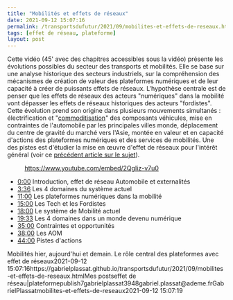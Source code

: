 ```yaml
---
title: "Mobilités et effets de réseaux"
date: 2021-09-12 15:07:16
permalink: /transportsdufutur/2021/09/mobilites-et-effets-de-reseaux.html
tags: [effet de réseau, plateforme]
layout: post
---
```


<!-- wp:paragraph -->

<p>Cette vidéo (45' avec des chapitres accessibles sous la vidéo) présente les évolutions possibles du secteur des transports et mobilités. Elle se base sur une analyse historique des secteurs industriels, sur la compréhension des mécanismes de création de valeur des plateformes numériques et de leur capacité à créer de puissants effets de réseaux. L'hypothèse centrale est de penser que les effets de réseaux des acteurs "numériques" dans la mobilité vont dépasser les effets de réseaux historiques des acteurs "fordistes". Cette évolution prend son origine dans plusieurs mouvements simultanés : électrification et "<a rel="noreferrer noopener" href="https://gabrielplassat.github.io/transportsdufutur/2020/09/commodite.html" data-type="URL" data-id="https://gabrielplassat.github.io/transportsdufutur/2020/09/commodite.html" target="_blank">commoditisation</a>" des composants véhicules, mise en contraintes de l'automobile par les principales villes monde, déplacement du centre de gravité du marché vers l'Asie, montée en valeur et en capacité d'actions des plateformes numériques et des services de mobilités. Une des pistes est d'étudier la mise en œuvre d'effet de réseaux pour l'intérêt général (voir ce <a rel="noreferrer noopener" href="https://gabrielplassat.github.io/transportsdufutur/2021/02/de-leffet-de-reseau-pour-linteret-general.html" data-type="URL" data-id="https://gabrielplassat.github.io/transportsdufutur/2021/02/de-leffet-de-reseau-pour-linteret-general.html" target="_blank">précédent article sur le sujet</a>).</p>

<!-- /wp:paragraph -->



<!-- wp:embed {"url":"https://www.youtube.com/embed/2QgIiz-v7u0","type":"rich","providerNameSlug":"prise-en-charge-des-contenus-embarques","responsive":true,"className":"wp-embed-aspect-16-9 wp-has-aspect-ratio"} -->

<figure class="wp-block-embed is-type-rich is-provider-prise-en-charge-des-contenus-embarques wp-block-embed-prise-en-charge-des-contenus-embarques wp-embed-aspect-16-9 wp-has-aspect-ratio"><div class="wp-block-embed__wrapper">

https://www.youtube.com/embed/2QgIiz-v7u0

</div></figure>

<!-- /wp:embed -->



<!-- wp:list -->

<ul><li><a rel="noreferrer noopener" href="https://www.youtube.com/watch?v=2QgIiz-v7u0&t=0s" target="_blank">0:00</a> Introduction, effet de réseau Automobile et externalités</li><li><a rel="noreferrer noopener" href="https://www.youtube.com/watch?v=2QgIiz-v7u0&t=216s" target="_blank">3:36</a> Les 4 domaines du système actuel </li><li><a rel="noreferrer noopener" href="https://www.youtube.com/watch?v=2QgIiz-v7u0&t=660s" target="_blank">11:00</a> Les plateformes numériques dans la mobilité </li><li><a rel="noreferrer noopener" href="https://www.youtube.com/watch?v=2QgIiz-v7u0&t=900s" target="_blank">15:00</a> Les Tech et les Fordistes </li><li><a rel="noreferrer noopener" href="https://www.youtube.com/watch?v=2QgIiz-v7u0&t=1080s" target="_blank">18:00</a> Le système de Mobilité actuel </li><li><a rel="noreferrer noopener" href="https://www.youtube.com/watch?v=2QgIiz-v7u0&t=1173s" target="_blank">19:33</a> Les 4 domaines dans un monde devenu numérique </li><li><a rel="noreferrer noopener" href="https://www.youtube.com/watch?v=2QgIiz-v7u0&t=2100s" target="_blank">35:00</a> Contraintes et opportunités </li><li><a rel="noreferrer noopener" href="https://www.youtube.com/watch?v=2QgIiz-v7u0&t=2280s" target="_blank">38:00</a> Les AOM </li><li><a rel="noreferrer noopener" href="https://www.youtube.com/watch?v=2QgIiz-v7u0&t=2640s" target="_blank">44:00</a> Pistes d'actions</li></ul>

<!-- /wp:list -->Mobilités hier, aujourd'hui et demain. Le rôle central des plateformes avec effet de réseaux2021-09-12 15:07:16https://gabrielplassat.github.io/transportsdufutur/2021/09/mobilites-et-effets-de-reseaux.htmlMes postseffet de réseau|plateformepublish7gabrielplassat3948gabriel.plassat@ademe.frGabrielPlassatmobilites-et-effets-de-reseaux2021-09-12 15:07:19
